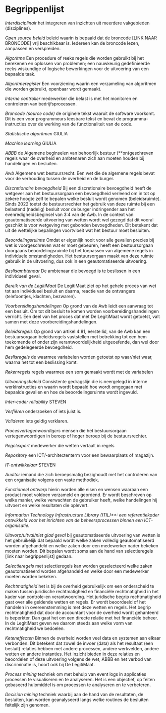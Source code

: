 # Begrippenlijst

<dfn>Interdisciplinair</dfn> het integreren van inzichten uit meerdere vakgebieden (disciplines).

<dfn>Open source beleid</dfn> beleid waarin is bepaald dat de broncode [LINK NAAR BRONCODE] vrij beschikbaar is. Iedereen kan de broncode lezen, aanpassen en verspreiden.

<dfn>Algoritme</dfn> Een procedure of reeks regels die worden gebruikt bij het berekenen en oplossen van problemen; een nauwkeurig gedefinieerde reeks wiskundige of logische bewerkingen voor de uitvoering van een bepaalde taak.

<dfn>Algoritmeregister</dfn> Een voorziening waarin een verzameling van algoritmen die worden gebruikt, openbaar wordt gemaakt.

<dfn>Interne controller</dfn> medewerker die belast is met het monitoren en controleren van bedrijfsprocessen.

<dfn>Broncode (source code)</dfn> de originele tekst waaruit de software voorkomt. Dit is een voor programmeurs leesbare tekst en bevat de programma-instructies over de werking van de functionaliteit van de code.

<dfn>Statistische algoritmen</dfn> GIULIA

<dfn>Machine learning</dfn> GIULIA

<dfn>ABBB</dfn> de Algemene beginselen van behoorlijk bestuur (**on)geschreven regels waar de overheid en ambtenaren zich aan moeten houden bij handelingen en besluiten.

<dfn>Awb</dfn> Algemene wet bestuursrecht. Een wet die de algemene regels bevat voor de verhouding tussen de overheid en de burger.

<dfn>Discretionaire bevoegdheid</dfn> Bij een discretionaire bevoegdheid heeft de wetgever aan het bestuursorgaan een bevoegdheid verleend om in tot op zekere hoogte zelf te bepalen welke besluit wordt genomen (beleidsruimte). Sinds 2022 toetst de bestuursrechter het gebruik van deze ruimte bij een belastend (nadelig) besluit voor de burger indringender aan het evenredigheidsbeginsel van 3:4 van de Awb. In de context van geautomatiseerde uitvoering van wetten wordt wel gezegd dat dit vooral geschikt is voor wetgeving met gebonden bevoegdheden. Dit betekent dat uit de wettelijke bepalingen voortvloeit wat het bestuur moet besluiten.

<dfn>Beoordelingsruimte</dfn> Omdat er eigenlijk nooit voor alle gevallen precies bij wet is voorgeschreven wat er moet gebeuren, heeft een bestuursorgaan doorgaans beoordelingsruimte bij het toepassen van algemene regels in individuele omstandigheden. Het bestuursorgaan maakt van deze ruimte gebruik in de uitvoering, dus ook in een geautomatiseerde uitvoering.

<dfn>Beslisambtenaar</dfn> De ambtenaar die bevoegd is te beslissen in een individueel geval.

<dfn>Bereik van de LegitiMaat</dfn> De LegitiMaat ziet op het gehele proces van wet tot aan individueel besluit en daarna, reactie van de ontvangers (telefoontjes, klachten, bezwaren).

<dfn>Voorbereidingshandelingen</dfn> Op grond van de Awb leidt een aanvraag tot een besluit. Om tot dit besluit te komen worden voorbereidingshandelingen verricht. Een deel van het proces dat met De LegitiMaat wordt getoetst, valt samen met deze voorbereidingshandelingen.

<dfn>Beleidsregels</dfn> Op grond van artikel 4:81, eerste lid, van de Awb kan een bestuursorgaan beleidsregels vaststellen met betrekking tot een hem toekomende of onder zijn verantwoordelijkheid uitgeoefende, dan wel door hem gedelegeerde bevoegdheid.

<dfn>Beslisregels</dfn> de waarmee variabelen worden getoetst op waar/niet waar, waarna het tot een beslissing komt.

<dfn>Rekenregels</dfn> regels waarmee een som gemaakt wordt met de variabelen

<dfn>Uitvoeringsbeleid</dfn> Consistente gedragslijn die is neergelegd in interne werkinstructies en waarin wordt bepaald hoe wordt omgegaan met bepaalde gevallen en hoe de beoordelingsruimte wordt ingevuld.

<dfn>Inter-coder reliability</dfn> STEVEN

<dfn>Verfiëren</dfn> onderzoeken of iets juist is.

<dfn>Valideren</dfn> iets geldig verklaren.

<dfn>Procesvertegenwoordigers</dfn> mensen die het bestuursorgaan vertegenwoordigen in beroep of hoger beroep bij de bestuursrechter.

<dfn>Regelexpert</dfn> medewerker die wetten vertaalt in regels

<dfn>Repository</dfn> een ICT/-architectenterm voor een bewaarplaats of magazijn.

<dfn>IT-ontwikkelaar</dfn> STEVEN

<dfn>Auditor</dfn> iemand die zich beroepsmatig bezighoudt met het controleren van een organisatie volgens een vaste methodiek.

<dfn>Functioneel ontwerp</dfn> hierin worden alle eisen en wensen waaraan een product moet voldoen verzameld en geordend. Er wordt beschreven op welke manier, welke verwachten de gebruiker heeft, welke handelingen hij uitvoert en welke resultaten die oplevert.

<dfn>Information Technology Infrastructure Library (ITIL)**: een referentiekader ontwikkeld voor het inrichten van de beheersprocessen binnen een ICT-organisatie.

<dfn>Uitworp/uitval/niet glad geval</dfn> bij geautomatiseerde uitvoering van wetten is het gebruikelijk dat bepaald wordt welke zaken volledig geautomatiseerd worden afgehandeld en welke zaken door een medewerker nader bekeken moeten worden. Dit bepalen wordt soms aan de hand van selectieregels [link naar begrippenlijst] gedaan.

<dfn>Selectieregels</dfn> met selectieregels kan worden geselecteerd welke zaken geautomatiseerd worden afgehandeld en welke door een medewerker moeten worden bekeken.

<dfn>Rechtmatigheid</dfn> het is bij de overheid gebruikelijk om een onderscheid te maken tussen juridische rechtmatigheid en financiële rechtmatigheid in het kader van controle-en verantwoording. Het juridische begrip rechtmatigheid gaat over alle geldende wetten en regels. Er wordt beoordeeld of het handelen in overeenstemming is met deze wetten en regels. Het begrip rechtmatigheid dat door de accountant voor de overheid wordt gehanteerd is beperkter. Dan gaat het om een directe relatie met het financiële beheer. In de LegitiMaat geven we daarom steeds aan welke vorm van rechtmatigheid we bedoelen.

<dfn>Keteneffecten</dfn> Binnen de overheid worden veel data en systemen aan elkaar verbonden. Dit betekent dat zowel de invoer (data) als het resultaat (een besluit) relaties hebben met andere processen, andere werkvelden, andere wetten en andere instanties. Het inzicht bieden in deze relaties en beoordelen of deze uitvoering volgens de wet, ABBB en het verbod van discriminatie is, hoort ook bij De LegitiMaat.

<dfn>Process mining</dfn> techniek om met behulp van event logs in applicaties processen te visualiseren en te analyseren. Het is een objectief, op feiten gebaseerd hulpmiddel is om processen te analyseren en te verbeteren.

<dfn>Decision mining</dfn> techniek waarbij aan de hand van de resultaten, de besluiten, kan worden geanalyseerd langs welke routines de besluiten feitelijk zijn genomen.
